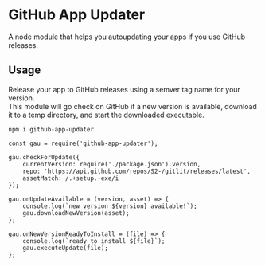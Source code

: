 # GitHub App Updater

A node module that helps you autoupdating your apps if you use GitHub releases.

## Usage
Release your app to GitHub releases using a semver tag name for your version.  
This module will go check on GitHub if a new version is available, download it to a temp directory, and start the downloaded executable.

`npm i github-app-updater`

```
const gau = require('github-app-updater');

gau.checkForUpdate({
	currentVersion: require('./package.json').version,
	repo: 'https://api.github.com/repos/S2-/gitlit/releases/latest',
	assetMatch: /.+setup.+exe/i
});

gau.onUpdateAvailable = (version, asset) => {
	console.log(`new version ${version} available!`);
	gau.downloadNewVersion(asset);
};

gau.onNewVersionReadyToInstall = (file) => {
	console.log(`ready to install ${file}`);
	gau.executeUpdate(file);
};
```
